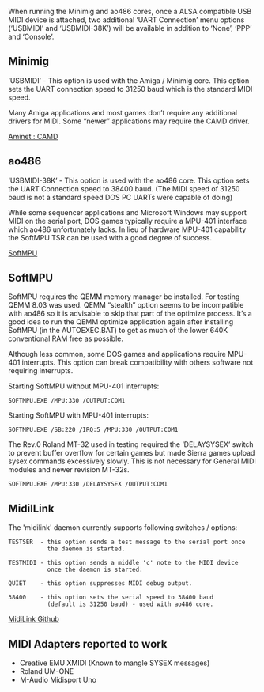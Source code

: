 When running the Minimig and ao486 cores, once a ALSA compatible USB MIDI device is attached, two additional ‘UART Connection’ menu options (‘USBMIDI’ and ‘USBMIDI-38K’) will be available in addition to ‘None’, ‘PPP’ and ‘Console’.

## Minimig

‘USBMIDI’ - This option is used with the Amiga / Minimig core. This option sets the UART connection speed to 31250 baud which is the standard MIDI speed.

Many Amiga applications and most games don’t require any additional drivers for MIDI. Some “newer” applications may require the CAMD driver.

[Aminet : CAMD](http://aminet.net/package/mus/midi/camd)

## ao486

‘USBMIDI-38K’ - This option is used with the ao486 core. This option sets the UART Connection speed to 38400 baud. (The MIDI speed of 31250 baud is not a standard speed DOS PC UARTs were capable of doing)

While some sequencer applications and Microsoft Windows may support MIDI on the serial port, DOS games typically require a MPU-401 interface which ao486 unfortunately lacks. In lieu of hardware MPU-401 capability the SoftMPU TSR can be used with a good degree of success.

[SoftMPU](http://bjt42.github.io/softmpu/)

## SoftMPU

SoftMPU requires the QEMM memory manager be installed. For testing QEMM 8.03 was used. QEMM “stealth” option seems to be incompatible with ao486 so it is advisable to skip that part of the optimize process. It’s a good idea to run the QEMM optimize application again after installing SoftMPU (in the AUTOEXEC.BAT) to get as much of the lower 640K conventional RAM free as possible.

Although less common, some DOS games and applications require MPU-401 interrupts. This option can break compatibility with others software not requiring interrupts.


Starting SoftMPU without MPU-401 interrupts:

    SOFTMPU.EXE /MPU:330 /OUTPUT:COM1

Starting SoftMPU with MPU-401 interrupts:
       
    SOFTMPU.EXE /SB:220 /IRQ:5 /MPU:330 /OUTPUT:COM1  

The Rev.0 Roland MT-32 used in testing required the ‘DELAYSYSEX’ switch to prevent buffer overflow for certain games but made Sierra games upload sysex commands excessively slowly. This is not necessary for General MIDI modules and newer revision MT-32s.

    SOFTMPU.EXE /MPU:330 /DELAYSYSEX /OUTPUT:COM1

## MidilLink

The 'midilink' daemon currently supports following switches / options:

```
TESTSER  - this option sends a test message to the serial port once 
           the daemon is started.  

TESTMIDI - this option sends a middle 'c' note to the MIDI device 
           once the daemon is started. 

QUIET    - this option suppresses MIDI debug output.  

38400    - this option sets the serial speed to 38400 baud 
           (default is 31250 baud) - used with ao486 core.
```

[MidiLink Github](https://github.com/bbond007/MiSTer_MidiLink)

## MIDI Adapters reported to work

* Creative EMU XMIDI (Known to mangle SYSEX messages)
* Roland UM-ONE
* M-Audio Midisport Uno
